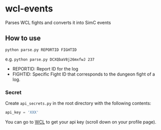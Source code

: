 # wcl-events
Parses WCL fights and converts it into SimC events

## How to use

```
python parse.py REPORTID FIGHTID
```

e.g. `python parse.py DCXQbaV8j26mxfwJ 237`

- REPORTID: Report ID for the log
- FIGHTID: Specific Fight ID that corresponds to the dungeon fight of a log.

### Secret
Create `api_secrets.py` in the root directory with the following contents:

```python
api_key = 'XXX'
```

You can go to [WCL](https://www.warcraftlogs.com/profile) to get your api key (scroll down on your profile page).